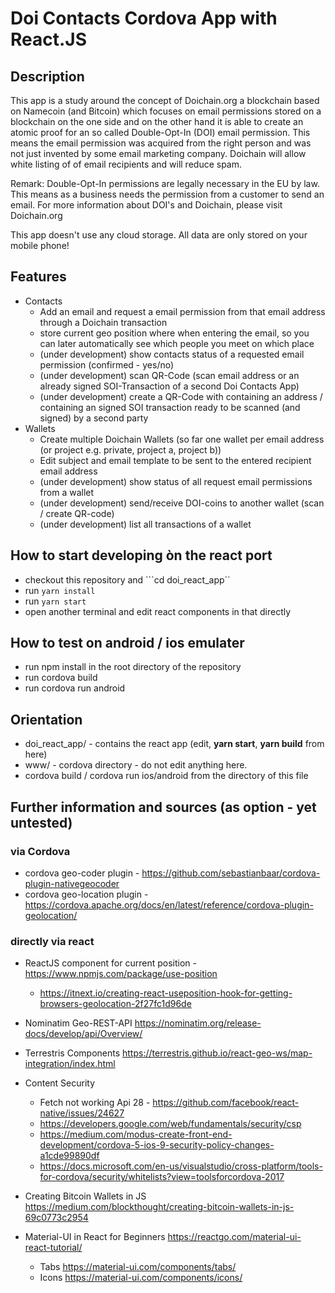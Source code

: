 # Doi Contacts Cordova App with React.JS
## Description
This app is a study around the concept of Doichain.org a blockchain based on Namecoin (and Bitcoin) which focuses
on email permissions stored on a blockchain on the one side and on the other hand it is able to create an atomic proof for 
an so called Double-Opt-In (DOI) email permission. This means the email permission was acquired from the right person and was not just invented by some email marketing company.
Doichain will allow white listing of of email recipients and will reduce spam.

Remark: Double-Opt-In permissions are legally necessary in the EU by law. This means as a business needs the permission from a customer to send an email.
For more information about DOI's and Doichain, please visit Doichain.org

This app doesn't use any cloud storage. All data are only stored on your mobile phone! 

## Features
- Contacts
    - Add an email and request a email permission from that email address through a Doichain transaction
    - store current geo position where when entering the email, so you can later automatically see which people you meet on which place
    - (under development) show contacts status of a requested email permission (confirmed - yes/no)
    - (under development) scan QR-Code (scan email address or an already signed SOI-Transaction of a second Doi Contacts App)
    - (under development) create a QR-Code with containing an address / containing an signed SOI transaction ready to be scanned (and signed) by a second party
- Wallets
    - Create multiple Doichain Wallets (so far one wallet per email address (or project e.g. private, project a, project b))
    - Edit subject and email template to be sent to the entered recipient email address
    - (under development) show status of all request email permissions from a wallet
    - (under development) send/receive DOI-coins to another wallet (scan / create QR-code) 
    - (under development) list all transactions of a wallet 
    
## How to start developing òn the react port
- checkout this repository and ```cd doi_react_app``
- run ```yarn install```
- run ```yarn start```
- open another terminal and edit react components in that directly

## How to test on android / ios emulater
- run npm install in the root directory of the repository
- run cordova build
- run cordova run android

## Orientation
- doi_react_app/ - contains the react app (edit, **yarn start**, **yarn build** from here)
- www/ - cordova directory - do not edit anything here.
- cordova build / cordova run ios/android from the directory of this file

## Further information and sources (as option - yet untested)
### via Cordova
- cordova geo-coder plugin - https://github.com/sebastianbaar/cordova-plugin-nativegeocoder
- cordova geo-location plugin - https://cordova.apache.org/docs/en/latest/reference/cordova-plugin-geolocation/
### directly via react
- ReactJS component for current position - https://www.npmjs.com/package/use-position 
    - https://itnext.io/creating-react-useposition-hook-for-getting-browsers-geolocation-2f27fc1d96de
- Nominatim Geo-REST-API https://nominatim.org/release-docs/develop/api/Overview/
- Terrestris Components https://terrestris.github.io/react-geo-ws/map-integration/index.html

- Content Security
    - Fetch not working Api 28 - https://github.com/facebook/react-native/issues/24627
    - https://developers.google.com/web/fundamentals/security/csp
    - https://medium.com/modus-create-front-end-development/cordova-5-ios-9-security-policy-changes-a1cde99890df
    - https://docs.microsoft.com/en-us/visualstudio/cross-platform/tools-for-cordova/security/whitelists?view=toolsforcordova-2017
- Creating Bitcoin Wallets in JS https://medium.com/blockthought/creating-bitcoin-wallets-in-js-69c0773c2954
- Material-UI in React for Beginners https://reactgo.com/material-ui-react-tutorial/
    - Tabs https://material-ui.com/components/tabs/
    - Icons https://material-ui.com/components/icons/
    
